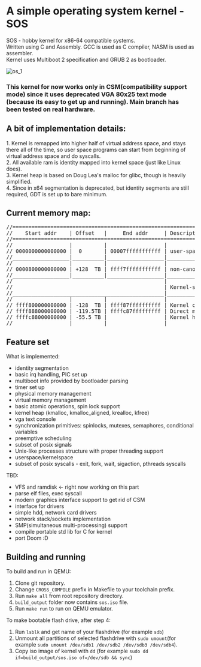 <h1>A simple operating system kernel - SOS</h1>
SOS - hobby kernel for x86-64 compatible systems. </br>
Written using C and Assembly. GCC is used as C compiler, NASM is used as assembler. </br>
Kernel uses Multiboot 2 specification and GRUB 2 as bootloader. </br>

![os_1](https://github.com/And1sS/sos/assets/28010702/c852d758-eea3-48be-b085-abdccf155fe9)

<h3>This kernel for now works only in CSM(compatibility support mode) since it uses deprecated VGA 80x25 text mode (because its easy to get up and running). Main branch has been tested on real hardware.</h3>

<h2>A bit of implementation details:</h2>
1. Kernel is remapped into higher half of virtual address space, and stays there all of the time, so user space programs can start from beginning of virtual address space and do syscalls.</br>
2. All available ram is identity mapped into kernel space (just like Linux does).</br>
3. Kernel heap is based on Doug Lea's malloc for glibc, though is heavily simplified.</br>
4. Since in x64 segmentation is deprecated, but identity segments are still required, GDT is set up to bare minimum.</br>

<h2>Current memory map:</h2>
<pre>
//=======================================================================================
//    Start addr    | Offset   |     End addr     | Description
//=======================================================================================
//                  |          |                  |
// 0000000000000000 |  0       | 00007fffffffffff | user-space virtual memory
//__________________|__________|__________________|______________________________________
//                  |          |                  |
// 0000800000000000 | +128  TB | ffff7fffffffffff | non-canonical virtual memory
//__________________|__________|__________________|______________________________________
//                                                |
//                                                | Kernel-space virtual memory
//________________________________________________|______________________________________
//                  |          |                  |
// ffff800000000000 | -128  TB | ffff87ffffffffff | Kernel code
// ffff888000000000 | -119.5TB | ffffc87fffffffff | Direct mapping of all physical memory
// ffffc88000000000 | -55.5 TB |                  | Kernel heap
//__________________|__________|__________________|______________________________________
</pre>

<h2>Feature set</h2>

What is implemented:
- identity segmentation
- basic irq handling, PIC set up
- multiboot info provided by bootloader parsing
- timer set up
- physical memory management
- virtual memory management
- basic atomic operations, spin lock support
- kernel heap (kmalloc, kmalloc_aligned, krealloc, kfree)
- vga text console
- synchronization primitives: spinlocks, mutexes, semaphores, conditional variables
- preemptive scheduling 
- subset of posix signals
- Unix-like processes structure with proper threading support
- userspace/kernelspace
- subset of posix syscalls - exit, fork, wait, sigaction, pthreads syscalls

TBD:
- VFS and ramdisk <- right now working on this part
- parse elf files, exec syscall
- modern graphics interface support to get rid of CSM
- interface for drivers
- simple hdd, network card drivers
- network stack/sockets implementation
- SMP(simultaneous multi-processing) support
- compile portable std lib for C for kernel
- port Doom :D

<h2>Building and running</h2>

To build and run in QEMU:
1. Clone git repository. </br>
2. Change `CROSS_COMPILE` prefix in Makefile to your toolchain prefix. </br>
3. Run `make all` from root repository directory. </br>
4. `build_output` folder now contains `sos.iso` file. </br>
5. Run `make run` to run on QEMU emulator.

To make bootable flash drive, after step 4:
1. Run `lsblk` and get name of your flashdrive (for example `sdb`) </br>
2. Unmount all partitions of selected flashdrive with `sudo umount`(for example `sudo umount /dev/sdb1 /dev/sdb2 /dev/sdb3 /dev/sdb4`).
3. Copy iso image of kernel with `dd` (for example `sudo dd if=build_output/sos.iso of=/dev/sdb && sync`)
